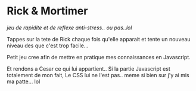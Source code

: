 # Rick & Mortimer
*jeu de rapidite et de reflexe  anti-stress.. ou pas..lol*

Tappes sur la tete de Rick chaque fois qu'elle apparait et tente un nouveau niveau des que c'est trop facile...


Petit jeu cree afin de mettre en pratique mes connaissances en Javascript.

Et rendons a Cesar ce qui lui appartient.. Si la partie Javascript est totalement de mon fait,  Le CSS lui ne l'est pas.. meme si bien sur j'y ai mis ma patte... lol

